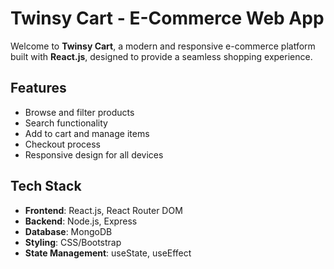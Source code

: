 # Twinsy Cart - E-Commerce Web App

Welcome to **Twinsy Cart**, a modern and responsive e-commerce platform built with **React.js**, designed to provide a seamless shopping experience.

## Features

- Browse and filter products
- Search functionality
- Add to cart and manage items
- Checkout process
- Responsive design for all devices

## Tech Stack

- **Frontend**: React.js, React Router DOM
- **Backend**: Node.js, Express
- **Database**: MongoDB
- **Styling**: CSS/Bootstrap
- **State Management**: useState, useEffect

